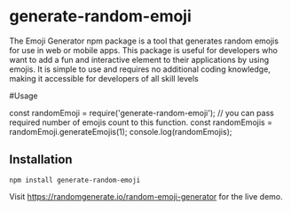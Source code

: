 # generate-random-emoji
The Emoji Generator npm package is a tool that generates random emojis for use in web or mobile apps. This package is useful for developers who want to add a fun and interactive element to their applications by using emojis. It is simple to use and requires no additional coding knowledge, making it accessible for developers of all skill levels

#Usage

const randomEmoji = require('generate-random-emoji');
// you can pass required number of emojis count to this function.
const randomEmojis = randomEmoji.generateEmojis(1);
console.log(randomEmojis);

## Installation
```
npm install generate-random-emoji
```

Visit https://randomgenerate.io/random-emoji-generator for the live demo.
